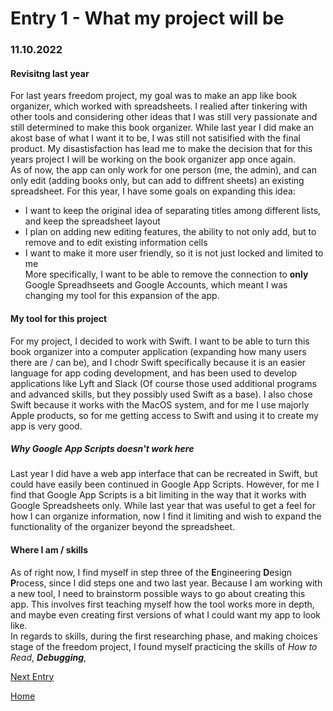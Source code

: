 # Entry 1 - What my project will be
### 11.10.2022
#### Revisitng last year <br>
For last years freedom project, my goal was to make an app like book organizer, which worked with spreadsheets. I realied after tinkering with other tools and considering other ideas that I was still very passionate and still determined to make this book organizer. While last year I did make an akost base of what I want it to be, I was still not satisified with the final product. My disastisfaction has lead me to make the decision that for this years project I will be working on the book organizer app once again. <br>
As of now, the app can only work for one person (me, the admin), and can only edit (adding books only, but can add to diffrent sheets) an existing spreadsheet. For this year, I have some goals on expanding this idea: <br>
* I want to keep the original idea of separating titles among different lists, and keep the spreadsheet layout 
* I plan on adding new editing features, the ability to not only add, but to remove and to edit existing information cells
* I want to make it more user friendly, so it is not just locked and limited to me <br>
More specifically, I want to be able to remove the connection to **only** Google Spreadhseets and Google Accounts, which meant I was changing my tool for this expansion of the app. <br>
#### My tool for this project <br>
For my project, I decided to work with Swift. I want to be able to turn this book organizer into a computer application (expanding how many users there are / can be), and I chodr Swift specifically because it is an easier language for app coding development, and has been used to develop applications like Lyft and Slack (Of course those used additional programs and advanced skills, but they possibly used Swift as a base). I also chose Swift because it works with the MacOS system, and for me I use majorly Apple products, so for me getting access to Swift and using it to create my app is very good. <br>
##### Why Google App Scripts doesn't work here <br>
Last year I did have a web app interface that can be recreated in Swift, but could have easily been continued in Google App Scripts. However, for me I find that Google App Scripts is a bit limiting in the way that it works with Google Spreadsheets only. While last year that was useful to get a feel for how I can organize information, now I find it limiting and wish to expand the functionality of the organizer beyond the spreadsheet. <br>
#### Where I am / skills <br>
As of right now, I find myself in step three of the **E**ngineering **D**esign **P**rocess, since I did steps one and two last year. Because I am working with a new tool, I need to brainstorm possible ways to go about creating this app. This involves first teaching myself how the tool works more in depth, and maybe even creating first versions of what I could want my app to look like. <br>
In regards to skills, during the first researching phase, and making choices stage of the freedom project, I found myself practicing the skills of *How to Read*, ***Debugging***,  

[Next Entry](entry02.md)

[Home](../README.md)
